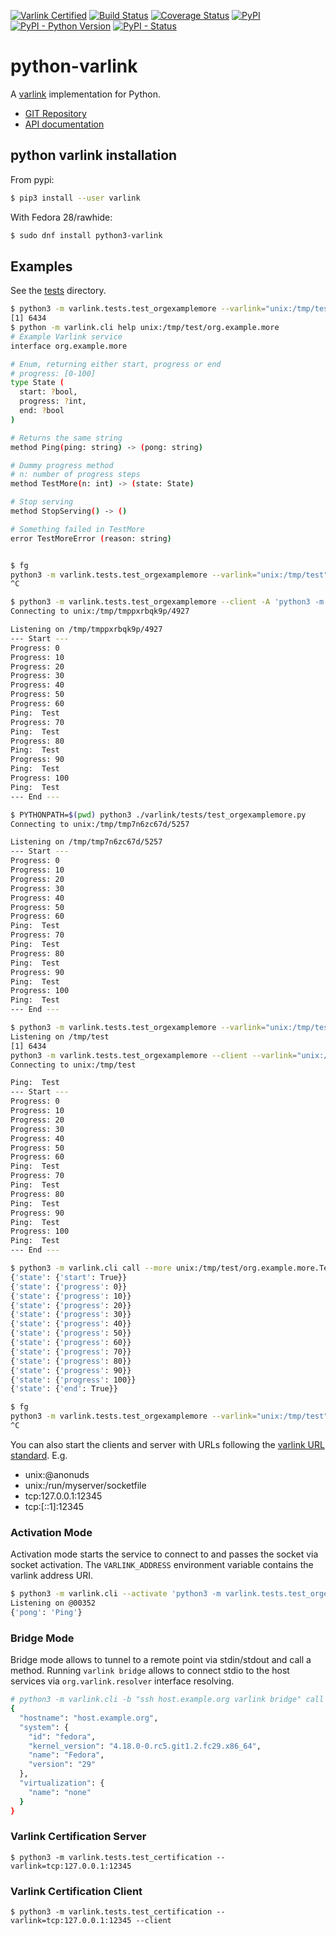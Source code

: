 [![Varlink Certified](https://img.shields.io/badge/varlink-certified-green.svg)](https://www.varlink.org/Language-Bindings)
[![Build Status](https://travis-ci.org/varlink/python.svg?branch=master)](https://travis-ci.org/varlink/python)
[![Coverage Status](https://coveralls.io/repos/github/varlink/python/badge.svg?branch=master)](https://coveralls.io/github/varlink/python?branch=master)
[![PyPI](https://img.shields.io/pypi/v/varlink.svg)](https://pypi.org/project/varlink/)
[![PyPI - Python Version](https://img.shields.io/pypi/pyversions/varlink.svg)](https://pypi.org/project/varlink/)
[![PyPI - Status](https://img.shields.io/pypi/status/varlink.svg)](https://pypi.org/project/varlink/)

# python-varlink

A [varlink](http://varlink.org) implementation for Python.

* [GIT Repository](https://github.com/varlink/python)
* [API documentation](https://varlink.github.io/python/)

## python varlink installation

From pypi:
```bash
$ pip3 install --user varlink
```

With Fedora 28/rawhide:
```bash
$ sudo dnf install python3-varlink
```

## Examples

See the [tests](https://github.com/varlink/python-varlink/tree/master/varlink/tests) directory.

```bash
$ python3 -m varlink.tests.test_orgexamplemore --varlink="unix:/tmp/test" &
[1] 6434
$ python -m varlink.cli help unix:/tmp/test/org.example.more
# Example Varlink service
interface org.example.more

# Enum, returning either start, progress or end
# progress: [0-100]
type State (
  start: ?bool,
  progress: ?int,
  end: ?bool
)

# Returns the same string
method Ping(ping: string) -> (pong: string)

# Dummy progress method
# n: number of progress steps
method TestMore(n: int) -> (state: State)

# Stop serving
method StopServing() -> ()

# Something failed in TestMore
error TestMoreError (reason: string)


$ fg
python3 -m varlink.tests.test_orgexamplemore --varlink="unix:/tmp/test"
^C
```

```bash
$ python3 -m varlink.tests.test_orgexamplemore --client -A 'python3 -m varlink.tests.test_orgexamplemore --varlink=$VARLINK_ADDRESS'
Connecting to unix:/tmp/tmppxrbqk9p/4927

Listening on /tmp/tmppxrbqk9p/4927
--- Start ---
Progress: 0
Progress: 10
Progress: 20
Progress: 30
Progress: 40
Progress: 50
Progress: 60
Ping:  Test
Progress: 70
Ping:  Test
Progress: 80
Ping:  Test
Progress: 90
Ping:  Test
Progress: 100
Ping:  Test
--- End ---
```

```bash
$ PYTHONPATH=$(pwd) python3 ./varlink/tests/test_orgexamplemore.py
Connecting to unix:/tmp/tmp7n6zc67d/5257

Listening on /tmp/tmp7n6zc67d/5257
--- Start ---
Progress: 0
Progress: 10
Progress: 20
Progress: 30
Progress: 40
Progress: 50
Progress: 60
Ping:  Test
Progress: 70
Ping:  Test
Progress: 80
Ping:  Test
Progress: 90
Ping:  Test
Progress: 100
Ping:  Test
--- End ---
```

```bash
$ python3 -m varlink.tests.test_orgexamplemore --varlink="unix:/tmp/test" &
Listening on /tmp/test
[1] 6434
python3 -m varlink.tests.test_orgexamplemore --client --varlink="unix:/tmp/test"
Connecting to unix:/tmp/test

Ping:  Test
--- Start ---
Progress: 0
Progress: 10
Progress: 20
Progress: 30
Progress: 40
Progress: 50
Progress: 60
Ping:  Test
Progress: 70
Ping:  Test
Progress: 80
Ping:  Test
Progress: 90
Ping:  Test
Progress: 100
Ping:  Test
--- End ---

$ python3 -m varlink.cli call --more unix:/tmp/test/org.example.more.TestMore '{ "n": 10 }'
{'state': {'start': True}}
{'state': {'progress': 0}}
{'state': {'progress': 10}}
{'state': {'progress': 20}}
{'state': {'progress': 30}}
{'state': {'progress': 40}}
{'state': {'progress': 50}}
{'state': {'progress': 60}}
{'state': {'progress': 70}}
{'state': {'progress': 80}}
{'state': {'progress': 90}}
{'state': {'progress': 100}}
{'state': {'end': True}}

$ fg
python3 -m varlink.tests.test_orgexamplemore --varlink="unix:/tmp/test"
^C
```

You can also start the clients and server with URLs following the [varlink URL standard](https://github.com/varlink/documentation/wiki#address).
E.g.
- unix:@anonuds
- unix:/run/myserver/socketfile
- tcp:127.0.0.1:12345
- tcp:[::1]:12345


### Activation Mode

Activation mode starts the service to connect to and passes the socket via socket activation.
The ```VARLINK_ADDRESS``` environment variable contains the varlink address URI.

```bash
$ python3 -m varlink.cli --activate 'python3 -m varlink.tests.test_orgexamplemore --varlink=$VARLINK_ADDRESS' call org.example.more.Ping '{ "ping": "Ping"}'
Listening on @00352
{'pong': 'Ping'}
```


### Bridge Mode

Bridge mode allows to tunnel to a remote point via stdin/stdout and call a method.
Running ```varlink bridge``` allows to connect stdio to the host services via ```org.varlink.resolver``` interface resolving.

```bash
# python3 -m varlink.cli -b "ssh host.example.org varlink bridge" call com.redhat.machine.GetInfo '{}'
{
  "hostname": "host.example.org",
  "system": {
    "id": "fedora",
    "kernel_version": "4.18.0-0.rc5.git1.2.fc29.x86_64",
    "name": "Fedora",
    "version": "29"
  },
  "virtualization": {
    "name": "none"
  }
}
```

### Varlink Certification Server

```
$ python3 -m varlink.tests.test_certification --varlink=tcp:127.0.0.1:12345
```

### Varlink Certification Client

```
$ python3 -m varlink.tests.test_certification --varlink=tcp:127.0.0.1:12345 --client
```
